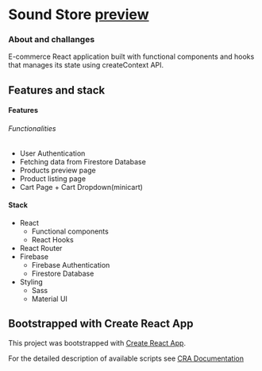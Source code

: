 # Sound Store [preview](https://sound-store.netlify.app)

### About and challanges

E-commerce React application built with functional components and hooks that manages its state using createContext API.

## Features and stack

#### Features

###### Functionalities
* User Authentication
* Fetching data from Firestore Database 
* Products preview page
* Product listing page
* Cart Page + Cart Dropdown(minicart)


#### Stack

* React
    * Functional components
    * React Hooks
* React Router
* Firebase 
    * Firebase Authentication
    * Firestore Database
* Styling
    * Sass
    * Material UI



## Bootstrapped with Create React App

This project was bootstrapped with [Create React App](https://github.com/facebook/create-react-app).

For the detailed description of available scripts see [CRA Documentation](https://create-react-app.dev/docs/available-scripts)

